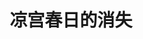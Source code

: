 ---
logo: images/novel/凉宫春日的消失.jpg
title: 凉宫春日的消失
subTitle: 《凉宫春日系列》轻小说的第四部，单行本于2004年8月1日出版

category: 正传小说

hasResource: true
downloadList:
  - intro: epub中文
    size: 1004KB
    link: https://pan.baidu.com/s/1GyJKqLDXKMei3LRF9nXD-w
  - intro: epub日文
    size: 271KB
    link: https://pan.baidu.com/s/1GyJKqLDXKMei3LRF9nXD-w
  - intro: txt中文
    size: 249KB
    link: https://pan.baidu.com/s/1GyJKqLDXKMei3LRF9nXD-w
  - intro: txt日文
    size: 1.5MB
    link: https://pan.baidu.com/s/1GyJKqLDXKMei3LRF9nXD-w
  - intro: pdf中文
    size: 4.7MB
    link: https://pan.baidu.com/s/1GyJKqLDXKMei3LRF9nXD-w
  - intro: pdf英文
    size: 3.2MB
    link: https://pan.baidu.com/s/1GyJKqLDXKMei3LRF9nXD-w
  - intro: mobi中文
    size: 1.1MB
    link: https://pan.baidu.com/s/1GyJKqLDXKMei3LRF9nXD-w
  - intro: mobi日文
    size: 353KB
    link: https://pan.baidu.com/s/1GyJKqLDXKMei3LRF9nXD-w
  - intro: jpg日文
    size: 105MB
    link: https://pan.baidu.com/s/1GyJKqLDXKMei3LRF9nXD-w
  - intro: 云盘 提取码:b32c
    size: 
    link: https://pan.baidu.com/s/1GyJKqLDXKMei3LRF9nXD-w

downloadContent: |
  《凉宫春日的消失》是由日本小说家谷川流撰写、插画师伊东杂音负责插画的《凉宫春日系列》轻小说的第四部，于2004年8月1日出版。本作讲述了世界被改变，阿虚陷入“可能是原有面貌”的日常生活，开始漫寻SOS团的痕迹的故事。<br><br>
  京都动画在《凉宫春日的消失》中动画化了该卷的全部内容。<br><br>
  PS：如果你拥有该资源的其他版本，也可向我们提交反馈。
---